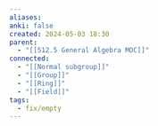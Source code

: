 ```yaml
---
aliases: 
anki: false
created: 2024-05-03 18:30
parent:
  - "[[512.5 General Algebra MOC]]"
connected:
  - "[[Normal subgroup]]"
  - "[[Group]]"
  - "[[Ring]]"
  - "[[Field]]"
tags:
  - fix/empty
---
```

